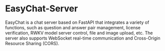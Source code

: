 # EasyChat-Server
EasyChat is a chat server based on FastAPI that integrates a variety of functions, such as question and answer pair management, license verification, RWKV model server control, file and image upload, etc. The server also supports WebSocket real-time communication and Cross-Origin Resource Sharing (CORS).
